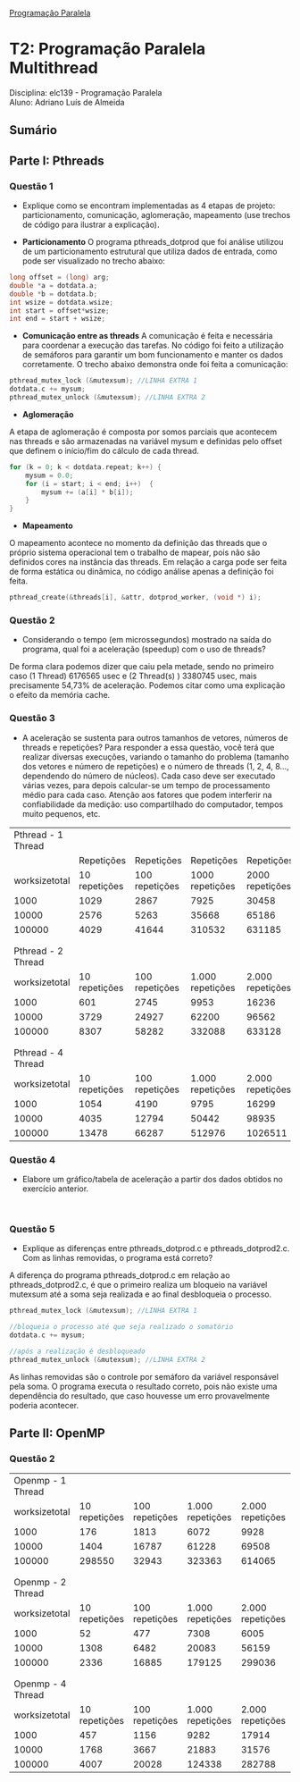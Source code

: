 [Programação Paralela](https://github.com/AndreaInfUFSM/elc139-2019a)

# T2: Programação Paralela Multithread

Disciplina: elc139 - Programação Paralela <br/>
Aluno: Adriano Luís de Almeida

## Sumário

## Parte I: Pthreads
### Questão 1
- Explique como se encontram implementadas as 4 etapas de projeto: particionamento, comunicação, aglomeração, mapeamento (use trechos de código para ilustrar a explicação).


- **Particionamento**
O programa pthreads_dotprod que foi análise utilizou de um particionamento estrutural que utiliza dados de entrada, como pode ser visualizado no trecho abaixo:

``` c
long offset = (long) arg;
double *a = dotdata.a;
double *b = dotdata.b;    
int wsize = dotdata.wsize;
int start = offset*wsize;
int end = start + wsize;
```

- **Comunicação entre as threads**
A comunicação é feita e necessária para coordenar a execução das tarefas. No código foi feito a utilização de semáforos para garantir um bom funcionamento e manter os dados corretamente. O trecho abaixo demonstra onde foi feita a comunicação:
``` c
pthread_mutex_lock (&mutexsum); //LINHA EXTRA 1
dotdata.c += mysum;
pthread_mutex_unlock (&mutexsum); //LINHA EXTRA 2
```
- **Aglomeração**

A etapa de aglomeração é composta por somos parciais que acontecem nas threads e são armazenadas na variável mysum e definidas pelo offset que definem o início/fim do cálculo de cada thread.
``` c
for (k = 0; k < dotdata.repeat; k++) {
    mysum = 0.0;
	for (i = start; i < end; i++)  {
	    mysum += (a[i] * b[i]);
	}
}
``` 

- **Mapeamento**

O mapeamento acontece no momento da definição das threads que o próprio sistema operacional tem o trabalho de mapear, pois não são definidos cores na instância das threads. Em relação a carga pode ser feita de forma estática ou dinâmica, no código análise apenas a definição foi feita. 
``` c
pthread_create(&threads[i], &attr, dotprod_worker, (void *) i);
``` 

### Questão 2
- Considerando o tempo (em microssegundos) mostrado na saída do programa, qual foi a aceleração (speedup) com o uso de threads?

De forma clara podemos dizer que caiu pela metade, sendo no primeiro caso (1 Thread) 6176565 usec e (2 Thread(s) ) 3380745 usec, mais precisamente 54,73% de aceleração. Podemos citar como uma explicação o efeito da memória cache. 

### Questão 3
- A aceleração se sustenta para outros tamanhos de vetores, números de threads e repetições? Para responder a essa questão, você terá que realizar diversas execuções, variando o tamanho do problema (tamanho dos vetores e número de repetições) e o número de threads (1, 2, 4, 8..., dependendo do número de núcleos). Cada caso deve ser executado várias vezes, para depois calcular-se um tempo de processamento médio para cada caso. Atenção aos fatores que podem interferir na confiabilidade da medição: uso compartilhado do computador, tempos muito pequenos, etc.

|                    |               |                |                  |                  | 
|--------------------|---------------|----------------|------------------|------------------| 
| Pthread - 1 Thread |               |                |                  |                  | 
|                    | Repetições    | Repetições     | Repetições       | Repetições       | 
| worksizetotal      | 10 repetições | 100 repetições | 1000 repetições  | 2000 repetições  | 
| 1000               | 1029          | 2867           | 7925             | 30458            | 
| 10000              | 2576          | 5263           | 35668            | 65186            | 
| 100000             | 4029          | 41644          | 310532           | 631185           | 
|                    |               |                |                  |                  | 
|                    |               |                |                  |                  | 
| Pthread - 2 Thread |               |                |                  |                  | 
| worksizetotal      | 10 repetições | 100 repetições | 1.000 repetições | 2.000 repetições | 
| 1000               | 601           | 2745           | 9953             | 16236            | 
| 10000              | 3729          | 24927          | 62200            | 96562            | 
| 100000             | 8307          | 58282          | 332088           | 633128           | 
|                    |               |                |                  |                  | 
|                    |               |                |                  |                  | 
| Pthread - 4 Thread |               |                |                  |                  | 
| worksizetotal      | 10 repetições | 100 repetições | 1.000 repetições | 2.000 repetições | 
| 1000               | 1054          | 4190           | 9795             | 16299            | 
| 10000              | 4035          | 12794          | 50442            | 98935            | 
| 100000             | 13478         | 66287          | 512976           | 1026511          | 




### Questão 4
- Elabore um gráfico/tabela de aceleração a partir dos dados obtidos no exercício anterior.

<p align="center">
  <img src="https://raw.githubusercontent.com/adrianoluisalmeida/elc139-2019a/master/trabalhos/t2/pthreads_dotprod/graficos/Pthread%20-%201%20Thread.png" alt=""/>
  
  <img src="https://raw.githubusercontent.com/adrianoluisalmeida/elc139-2019a/master/trabalhos/t2/pthreads_dotprod/graficos/Pthread%20-%202%20Thread.png" alt="">

   <img src="https://raw.githubusercontent.com/adrianoluisalmeida/elc139-2019a/master/trabalhos/t2/pthreads_dotprod/graficos/Pthread%20-%204%20Thread.png" alt="">
</p>



### Questão 5
- Explique as diferenças entre pthreads_dotprod.c e pthreads_dotprod2.c. Com as linhas removidas, o programa está correto?

A diferença do programa pthreads_dotprod.c em relação ao pthreads_dotprod2.c, é que o primeiro realiza um bloqueio na variável mutexsum até a soma seja realizada e ao final desbloqueia o processo.
``` c
pthread_mutex_lock (&mutexsum); //LINHA EXTRA 1

//bloqueia o processo até que seja realizado o somatório 
dotdata.c += mysum;

//após a realização é desbloqueado 
pthread_mutex_unlock (&mutexsum); //LINHA EXTRA 2
```

As linhas removidas são o controle por semáforo da variável responsável pela soma. O programa executa o resultado correto, pois não existe uma dependência do resultado, que caso houvesse um erro provavelmente poderia acontecer. 


## Parte II: OpenMP

### Questão 2

|                   |               |                |                  |                  | 
|-------------------|---------------|----------------|------------------|------------------| 
| Openmp - 1 Thread |               |                |                  |                  | 
| worksizetotal     | 10 repetições | 100 repetições | 1.000 repetições | 2.000 repetições | 
| 1000              | 176           | 1813           | 6072             | 9928             | 
| 10000             | 1404          | 16787          | 61228            | 69508            | 
| 100000            | 298550        | 32943          | 323363           | 614065           | 
|                   |               |                |                  |                  | 
|                   |               |                |                  |                  | 
| Openmp - 2 Thread |               |                |                  |                  | 
| worksizetotal     | 10 repetições | 100 repetições | 1.000 repetições | 2.000 repetições | 
| 1000              | 52            | 477            | 7308             | 6005             | 
| 10000             | 1308          | 6482           | 20083            | 56159            | 
| 100000            | 2336          | 16885          | 179125           | 299036           | 
|                   |               |                |                  |                  | 
|                   |               |                |                  |                  | 
| Openmp - 4 Thread |               |                |                  |                  | 
| worksizetotal     | 10 repetições | 100 repetições | 1.000 repetições | 2.000 repetições | 
| 1000              | 457           | 1156           | 9282             | 17914            | 
| 10000             | 1768          | 3667           | 21883            | 31576            | 
| 100000            | 4007          | 20028          | 124338           | 282788           | 

<p align="center">
  <img src="https://raw.githubusercontent.com/adrianoluisalmeida/elc139-2019a/master/trabalhos/t2/openmp/graficos/Openmp%20-%201%20Thread.png" alt=""/>
  
  <img src="https://raw.githubusercontent.com/adrianoluisalmeida/elc139-2019a/master/trabalhos/t2/openmp/graficos/Openmp%20-%202%20Thread.png" alt="">

   <img src="https://raw.githubusercontent.com/adrianoluisalmeida/elc139-2019a/master/trabalhos/t2/openmp/graficos/Openmp%20-%204%20Thread.png" alt="">
</p>